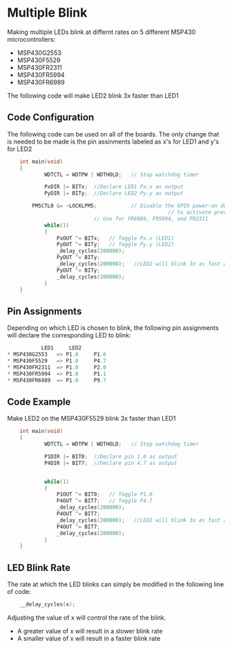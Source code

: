 # Multiple Blink

Making multiple LEDs blink at differnt rates on 5 different MSP430 microcontrollers:

* MSP430G2553
* MSP430F5529
* MSP430FR2311
* MSP430FR5994
* MSP430FR6989

The following code will make LED2 blink 3x faster than LED1

## Code Configuration

The following code can be used on all of the boards. The only change that is needed to be made is the pin assinments labeled as x's for LED1 and y's for LED2

```c
	int main(void)
	{
    		WDTCTL = WDTPW | WDTHOLD;   // Stop watchdog timer

    		PxDIR |= BITx;  //Declare LED1 Px.x as output
    		PyDIR |= BITy;  //Declare LED2 Py.y as output

		PM5CTL0 &= ~LOCKLPM5;		    // Disable the GPIO power-on default high-impedance mode
                                                    // to activate previously configured port settings
						    // Use for FR6989, FR5994, and FR2311
    		while(1)
    		{
       			PxOUT ^= BITx;   // Toggle Px.x (LED1)
       			PyOUT ^= BITy;   // Toggle Py.y	(LED2)
       			_delay_cycles(200000);
       			PyOUT ^= BITy;
       			_delay_cycles(200000);   //LED2 will blink 3x as fast as LED1
       			PyOUT ^= BITy;
       			_delay_cycles(200000);
    		}
	}
```
## Pin Assignments

Depending on which LED is chosen to blink, the following pin assignments will declare the corresponding LED to blink:

```c		
		   LED1		LED2
* MSP430G2553	=> P1.0 	P1.6
* MSP430F5529	=> P1.0 	P4.7
* MSP430FR2311	=> P1.0 	P2.0
* MSP430FR5994	=> P1.0 	P1.1
* MSP430FR6989	=> P1.0 	P9.7
```

## Code Example

Make LED2 on the MSP430F5529 blink 3x faster than LED1 

```c
	int main(void)
	{
    		WDTCTL = WDTPW | WDTHOLD;   // Stop watchdog timer

    		P1DIR |= BIT0;  //Declare pin 1.0 as output
    		P4DIR |= BIT7;  //Declare pin 4.7 as output


    		while(1)
    		{
       			P1OUT ^= BIT0;   // Toggle P1.0
       			P4OUT ^= BIT7;   // Toggle P4.7
       			_delay_cycles(200000);
       			P4OUT ^= BIT7;
       			_delay_cycles(200000);   //LED2 will blink 3x as fast as LED1
       			P4OUT ^= BIT7;
       			_delay_cycles(200000);
    		}
	}
```

## LED Blink Rate

The rate at which the LED blinks can simply be modified in the following line of code:

```c
    __delay_cycles(x);

```
Adjusting the value of x will control the rate of the blink.
* A greater value of x will result in a slower blink rate
* A smaller value of x will result in a faster blink rate
